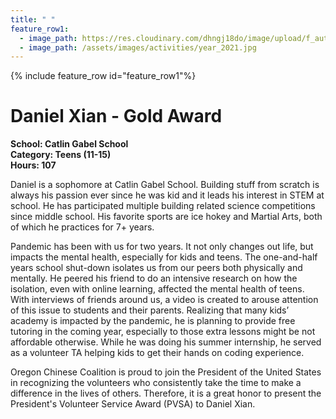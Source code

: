 ```yaml
---
title: " "
feature_row1:
  - image_path: https://res.cloudinary.com/dhngj18do/image/upload/f_auto,q_auto/v1/images/pvsa/2021_Daniel_Xian
  - image_path: /assets/images/activities/year_2021.jpg
---
```


{% include feature_row id="feature_row1"%}

# Daniel Xian - Gold Award

**School: Catlin Gabel School**  
**Category: Teens (11-15)**  
**Hours: 107**  

Daniel is a sophomore at Catlin Gabel School. Building stuff from scratch is always his passion ever since he was kid and it leads his interest in STEM at school. He has participated multiple building related science competitions since middle school. His favorite sports are ice hokey and Martial Arts, both of which he practices for 7+ years.

Pandemic has been with us for two years. It not only changes out life, but impacts the mental health, especially for kids and teens. The one-and-half years school shut-down isolates us from our peers both physically and mentally. He peered his friend to do an intensive research on how the isolation, even with online learning, affected the mental health of teens. With interviews of friends around us, a video is created to arouse attention of this issue to students and their parents. Realizing that many kids’ academy is impacted by the pandemic, he is planning to provide free tutoring in the coming year, especially to those extra lessons might be not affordable otherwise. While he was doing his summer internship, he served as a volunteer TA helping kids to get their hands on coding experience.

Oregon Chinese Coalition is proud to join the President of the United States in recognizing the volunteers who consistently take the time to make a difference in the lives of others. Therefore, it is a great honor to present the President's Volunteer Service Award (PVSA) to Daniel Xian.
